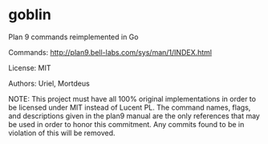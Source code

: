 goblin
======

Plan 9 commands reimplemented in Go

Commands: http://plan9.bell-labs.com/sys/man/1/INDEX.html

License: MIT

Authors: Uriel, Mortdeus

NOTE: This project must have all 100% original implementations in order to be licensed under MIT instead of Lucent PL.
The command names, flags, and descriptions given in the plan9 manual are the only references that may be used in order
to honor this commitment. Any commits found to be in violation of this will be removed. 
